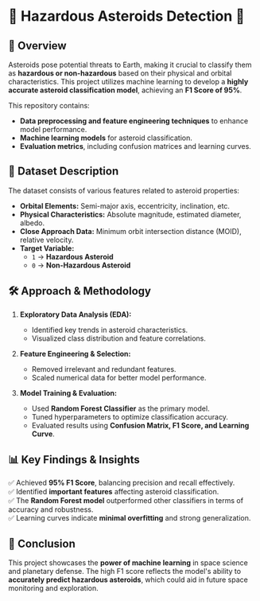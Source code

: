 # 🚀 Hazardous Asteroids Detection 🌌

## 📌 Overview

Asteroids pose potential threats to Earth, making it crucial to classify them as **hazardous or non-hazardous** based on their physical and orbital characteristics. This project utilizes machine learning to develop a **highly accurate asteroid classification model**, achieving an **F1 Score of 95%**.

This repository contains:

- **Data preprocessing and feature engineering techniques** to enhance model performance.
- **Machine learning models** for asteroid classification.
- **Evaluation metrics**, including confusion matrices and learning curves.

## 📂 Dataset Description

The dataset consists of various features related to asteroid properties:

- **Orbital Elements:** Semi-major axis, eccentricity, inclination, etc.
- **Physical Characteristics:** Absolute magnitude, estimated diameter, albedo.
- **Close Approach Data:** Minimum orbit intersection distance (MOID), relative velocity.
- **Target Variable:**
  - `1` → **Hazardous Asteroid**
  - `0` → **Non-Hazardous Asteroid**

## 🛠 Approach & Methodology

1. **Exploratory Data Analysis (EDA):**

   - Identified key trends in asteroid characteristics.
   - Visualized class distribution and feature correlations.

2. **Feature Engineering & Selection:**

   - Removed irrelevant and redundant features.
   - Scaled numerical data for better model performance.

3. **Model Training & Evaluation:**

   - Used **Random Forest Classifier** as the primary model.
   - Tuned hyperparameters to optimize classification accuracy.
   - Evaluated results using **Confusion Matrix, F1 Score, and Learning Curve**.

## 📊 Key Findings & Insights

✅ Achieved **95% F1 Score**, balancing precision and recall effectively.\
✅ Identified **important features** affecting asteroid classification.\
✅ The **Random Forest model** outperformed other classifiers in terms of accuracy and robustness.\
✅ Learning curves indicate **minimal overfitting** and strong generalization.

## 📌 Conclusion

This project showcases the **power of machine learning** in space science and planetary defense. The high F1 score reflects the model's ability to **accurately predict hazardous asteroids**, which could aid in future space monitoring and exploration.

